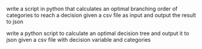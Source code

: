 write a script in python that calculates an optimal branching order of
categories to reach a decision given a csv file as input and output the result to json

write a python script to calculate an optimal decision tree and output it to json given a csv file with decision variable and categories